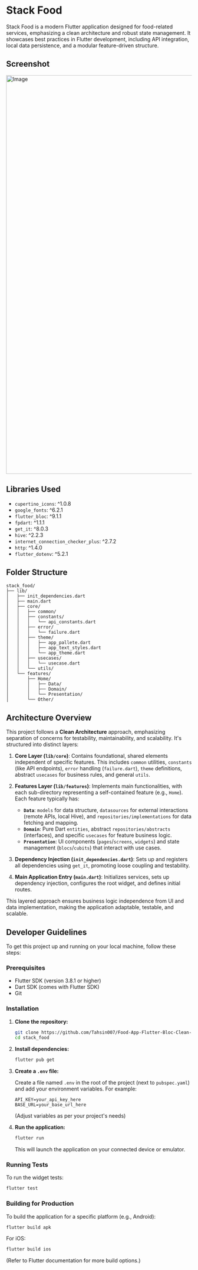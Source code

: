 # Stack Food

Stack Food is a modern Flutter application designed for food-related services, emphasizing a clean architecture and robust state management. It showcases best practices in Flutter development, including API integration, local data persistence, and a modular feature-driven structure.

## Screenshot 
<img width="1920" height="1080" alt="Image" src="https://github.com/user-attachments/assets/b8408b43-ebee-4dc9-8061-919f6ab2236b" />

## Libraries Used

-   `cupertino_icons`: ^1.0.8
-   `google_fonts`: ^6.2.1
-   `flutter_bloc`: ^9.1.1
-   `fpdart`: ^1.1.1
-   `get_it`: ^8.0.3
-   `hive`: ^2.2.3
-   `internet_connection_checker_plus`: ^2.7.2
-   `http`: ^1.4.0
-   `flutter_dotenv`: ^5.2.1

## Folder Structure

```
stack_food/
├── lib/
│   ├── init_dependencies.dart
│   ├── main.dart
│   ├── core/
│   │   ├── common/
│   │   ├── constants/
│   │   │   └── api_constants.dart
│   │   ├── error/
│   │   │   └── failure.dart
│   │   ├── theme/
│   │   │   ├── app_pallete.dart
│   │   │   ├── app_text_styles.dart
│   │   │   └── app_theme.dart
│   │   ├── usecases/
│   │   │   └── usecase.dart
│   │   └── utils/
│   └── features/
│       ├── Home/
│       │   ├── Data/
│       │   ├── Domain/
│       │   └── Presentation/
│       └── Other/

```

## Architecture Overview

This project follows a **Clean Architecture** approach, emphasizing separation of concerns for testability, maintainability, and scalability. It's structured into distinct layers:

1.  **Core Layer (`lib/core`)**:
    Contains foundational, shared elements independent of specific features. This includes `common` utilities, `constants` (like API endpoints), `error` handling (`failure.dart`), `theme` definitions, abstract `usecases` for business rules, and general `utils`.

2.  **Features Layer (`lib/features`)**:
    Implements main functionalities, with each sub-directory representing a self-contained feature (e.g., `Home`). Each feature typically has:
    *   **`Data`**: `models` for data structure, `datasources` for external interactions (remote APIs, local Hive), and `repositories/implementations` for data fetching and mapping.
    *   **`Domain`**: Pure Dart `entities`, abstract `repositories/abstracts` (interfaces), and specific `usecases` for feature business logic.
    *   **`Presentation`**: UI components (`pages`/`screens`, `widgets`) and state management (`blocs`/`cubits`) that interact with use cases.

3.  **Dependency Injection (`init_dependencies.dart`)**:
    Sets up and registers all dependencies using `get_it`, promoting loose coupling and testability.

4.  **Main Application Entry (`main.dart`)**:
    Initializes services, sets up dependency injection, configures the root widget, and defines initial routes.

This layered approach ensures business logic independence from UI and data implementation, making the application adaptable, testable, and scalable.

## Developer Guidelines

To get this project up and running on your local machine, follow these steps:

### Prerequisites

-   Flutter SDK (version 3.8.1 or higher)
-   Dart SDK (comes with Flutter SDK)
-   Git

### Installation

1.  **Clone the repository:**

    ```bash
    git clone https://github.com/Tahsin007/Food-App-Flutter-Bloc-Clean-Architecture.git
    cd stack_food
    ```

2.  **Install dependencies:**

    ```bash
    flutter pub get
    ```

3.  **Create a `.env` file:**

    Create a file named `.env` in the root of the project (next to `pubspec.yaml`) and add your environment variables. For example:

    ```
    API_KEY=your_api_key_here
    BASE_URL=your_base_url_here
    ```

    (Adjust variables as per your project's needs)

4.  **Run the application:**

    ```bash
    flutter run
    ```

    This will launch the application on your connected device or emulator.

### Running Tests

To run the widget tests:

```bash
flutter test
```

### Building for Production

To build the application for a specific platform (e.g., Android):

```bash
flutter build apk
```

For iOS:

```bash
flutter build ios
```

(Refer to Flutter documentation for more build options.)
